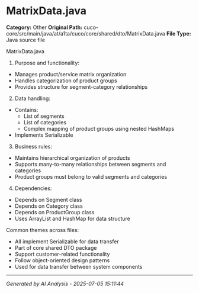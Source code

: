 # MatrixData.java

**Category:** Other
**Original Path:** cuco-core/src/main/java/at/a1ta/cuco/core/shared/dto/MatrixData.java
**File Type:** Java source file

MatrixData.java
1. Purpose and functionality:
- Manages product/service matrix organization
- Handles categorization of product groups
- Provides structure for segment-category relationships

2. Data handling:
- Contains:
  - List of segments
  - List of categories
  - Complex mapping of product groups using nested HashMaps
- Implements Serializable

3. Business rules:
- Maintains hierarchical organization of products
- Supports many-to-many relationships between segments and categories
- Product groups must belong to valid segments and categories

4. Dependencies:
- Depends on Segment class
- Depends on Category class
- Depends on ProductGroup class
- Uses ArrayList and HashMap for data structure

Common themes across files:
- All implement Serializable for data transfer
- Part of core shared DTO package
- Support customer-related functionality
- Follow object-oriented design patterns
- Used for data transfer between system components

---
*Generated by AI Analysis - 2025-07-05 15:11:44*
